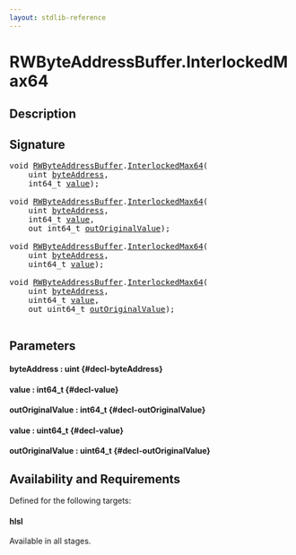 ```yaml
---
layout: stdlib-reference
---
```


# RWByteAddressBuffer\.InterlockedMax64

## Description





## Signature 

<pre>
<span class="code_keyword">void</span> <a href="/stdlib-reference/types/rwbyteaddressbuffer-0126d/index" class="code_type">RWByteAddressBuffer</a>.<a href="/stdlib-reference/types/rwbyteaddressbuffer-0126d/interlockedmax64-0b">InterlockedMax64</a>(
    <span class="code_keyword">uint</span> <a href="/stdlib-reference/types/rwbyteaddressbuffer-0126d/interlockedmax64-0b#decl-byteAddress" class="code_param">byteAddress</a>,
    int64_t <a href="/stdlib-reference/types/rwbyteaddressbuffer-0126d/interlockedmax64-0b#decl-value" class="code_param">value</a>);

<span class="code_keyword">void</span> <a href="/stdlib-reference/types/rwbyteaddressbuffer-0126d/index" class="code_type">RWByteAddressBuffer</a>.<a href="/stdlib-reference/types/rwbyteaddressbuffer-0126d/interlockedmax64-0b">InterlockedMax64</a>(
    <span class="code_keyword">uint</span> <a href="/stdlib-reference/types/rwbyteaddressbuffer-0126d/interlockedmax64-0b#decl-byteAddress" class="code_param">byteAddress</a>,
    int64_t <a href="/stdlib-reference/types/rwbyteaddressbuffer-0126d/interlockedmax64-0b#decl-value" class="code_param">value</a>,
    <span class="code_keyword">out</span> int64_t <a href="/stdlib-reference/types/rwbyteaddressbuffer-0126d/interlockedmax64-0b#decl-outOriginalValue" class="code_param">outOriginalValue</a>);

<span class="code_keyword">void</span> <a href="/stdlib-reference/types/rwbyteaddressbuffer-0126d/index" class="code_type">RWByteAddressBuffer</a>.<a href="/stdlib-reference/types/rwbyteaddressbuffer-0126d/interlockedmax64-0b">InterlockedMax64</a>(
    <span class="code_keyword">uint</span> <a href="/stdlib-reference/types/rwbyteaddressbuffer-0126d/interlockedmax64-0b#decl-byteAddress" class="code_param">byteAddress</a>,
    uint64_t <a href="/stdlib-reference/types/rwbyteaddressbuffer-0126d/interlockedmax64-0b#decl-value" class="code_param">value</a>);

<span class="code_keyword">void</span> <a href="/stdlib-reference/types/rwbyteaddressbuffer-0126d/index" class="code_type">RWByteAddressBuffer</a>.<a href="/stdlib-reference/types/rwbyteaddressbuffer-0126d/interlockedmax64-0b">InterlockedMax64</a>(
    <span class="code_keyword">uint</span> <a href="/stdlib-reference/types/rwbyteaddressbuffer-0126d/interlockedmax64-0b#decl-byteAddress" class="code_param">byteAddress</a>,
    uint64_t <a href="/stdlib-reference/types/rwbyteaddressbuffer-0126d/interlockedmax64-0b#decl-value" class="code_param">value</a>,
    <span class="code_keyword">out</span> uint64_t <a href="/stdlib-reference/types/rwbyteaddressbuffer-0126d/interlockedmax64-0b#decl-outOriginalValue" class="code_param">outOriginalValue</a>);

</pre>

## Parameters

#### byteAddress  : uint {#decl-byteAddress}
#### value  : int64\_t {#decl-value}
#### outOriginalValue  : int64\_t {#decl-outOriginalValue}
#### value  : uint64\_t {#decl-value}
#### outOriginalValue  : uint64\_t {#decl-outOriginalValue}

## Availability and Requirements

Defined for the following targets:

#### hlsl
Available in all stages.



